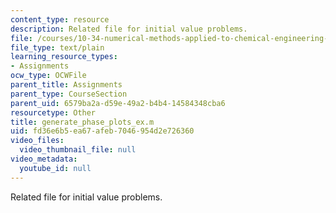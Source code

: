 ```yaml
---
content_type: resource
description: Related file for initial value problems.
file: /courses/10-34-numerical-methods-applied-to-chemical-engineering-fall-2005/fd36e6b5ea67afeb7046954d2e726360_generate_phase_plots_ex.m
file_type: text/plain
learning_resource_types:
- Assignments
ocw_type: OCWFile
parent_title: Assignments
parent_type: CourseSection
parent_uid: 6579ba2a-d59e-49a2-b4b4-14584348cba6
resourcetype: Other
title: generate_phase_plots_ex.m
uid: fd36e6b5-ea67-afeb-7046-954d2e726360
video_files:
  video_thumbnail_file: null
video_metadata:
  youtube_id: null
---
```

Related file for initial value problems.

